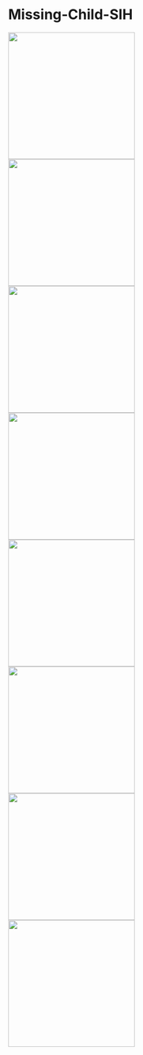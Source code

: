 # Missing-Child-SIH
<div>
<img src="/MIssingChild-ReactNative-App/Screenshots/1.jpg" width="256"/>
<img src="/MIssingChild-ReactNative-App/Screenshots/2.jpg" width="256"/>
<img src="/MIssingChild-ReactNative-App/Screenshots/3.jpg" width="256"/>
<img src="/MIssingChild-ReactNative-App/Screenshots/4.jpg" width="256"/>
<img src="/MIssingChild-ReactNative-App/Screenshots/5.jpg" width="256"/>
<img src="/MIssingChild-ReactNative-App/Screenshots/6.jpg" width="256"/>
<img src="/MIssingChild-ReactNative-App/Screenshots/7.jpg" width="256"/>
<img src="/MIssingChild-ReactNative-App/Screenshots/8.jpg" width="256"/>
</div>
